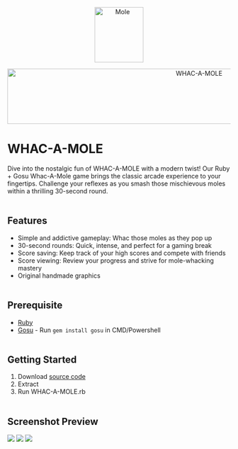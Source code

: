<p align="center">
    <img src="https://i.imgur.com/qNyx67r.png" alt="Mole" width="110" height="125">
</p>
<p align="center">
    <img src="https://i.imgur.com/8mhaVjK.png" alt="WHAC-A-MOLE" width="850" height="125">
</p>

# WHAC-A-MOLE
Dive into the nostalgic fun of WHAC-A-MOLE with a modern twist! Our Ruby + Gosu Whac-A-Mole game brings the classic arcade experience to your fingertips. Challenge your reflexes as you smash those mischievous moles within a thrilling 30-second round.
<br><br>

## Features
- Simple and addictive gameplay: Whac those moles as they pop up
- 30-second rounds: Quick, intense, and perfect for a gaming break
- Score saving: Keep track of your high scores and compete with friends
- Score viewing: Review your progress and strive for mole-whacking mastery
- Original handmade graphics
<br><br>

## Prerequisite
- [Ruby](https://rubyinstaller.org/downloads/)
- [Gosu](https://www.libgosu.org/ruby.html) - Run `gem install gosu` in CMD/Powershell
<br><br>

## Getting Started
1. Download [source code](https://github.com/kazcfz/WHAC-A-MOLE/releases)
2. Extract
3. Run WHAC-A-MOLE.rb
<br><br>

## Screenshot Preview
![](https://i.imgur.com/UMZzOk1.png)
![](https://i.imgur.com/ddLpXUs.png)
![](https://i.imgur.com/x2Olago.png)

